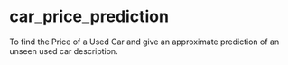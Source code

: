 # car_price_prediction
To find the Price of a Used Car and give an approximate prediction of an unseen used car description.
